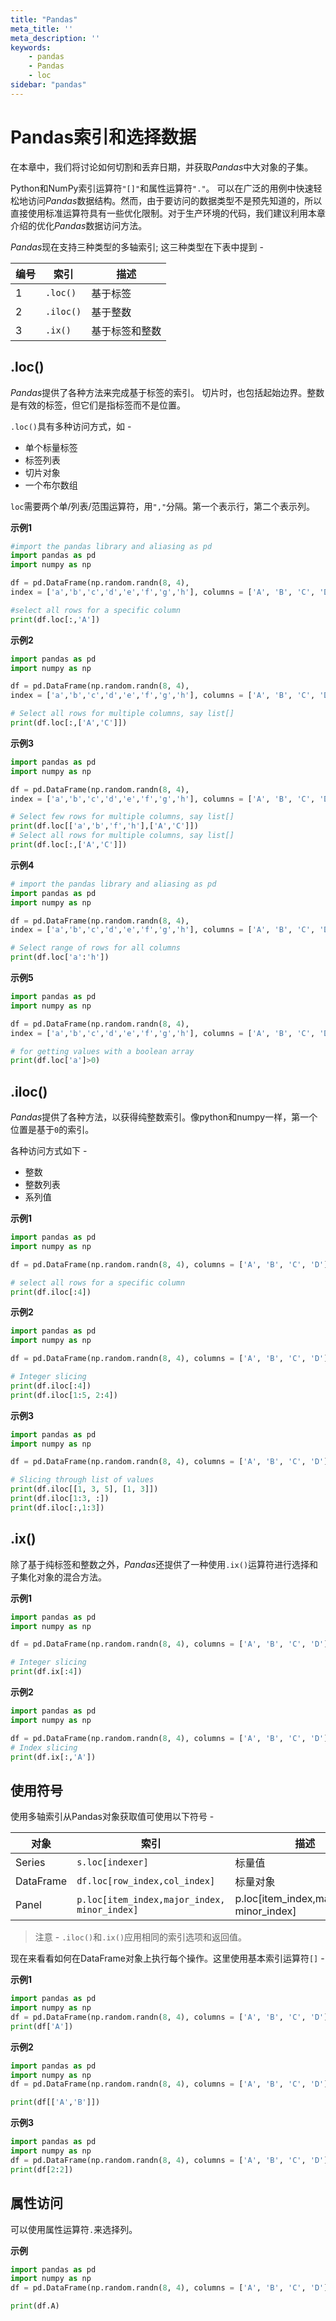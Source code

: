 ```yaml
---
title: "Pandas"
meta_title: ''
meta_description: ''
keywords: 
    - pandas
    - Pandas
    - loc
sidebar: "pandas"
---
```

# Pandas索引和选择数据 			

在本章中，我们将讨论如何切割和丢弃日期，并获取*Pandas*中大对象的子集。

Python和NumPy索引运算符`"[]"`和属性运算符`"."`。 可以在广泛的用例中快速轻松地访问*Pandas*数据结构。然而，由于要访问的数据类型不是预先知道的，所以直接使用标准运算符具有一些优化限制。对于生产环境的代码，我们建议利用本章介绍的优化*Pandas*数据访问方法。

*Pandas*现在支持三种类型的多轴索引; 这三种类型在下表中提到 -

| 编号 | 索引      | 描述           |
| ---- | --------- | -------------- |
| 1    | `.loc()`  | 基于标签       |
| 2    | `.iloc()` | 基于整数       |
| 3    | `.ix()`   | 基于标签和整数 |

## .loc()

*Pandas*提供了各种方法来完成基于标签的索引。 切片时，也包括起始边界。整数是有效的标签，但它们是指标签而不是位置。

`.loc()`具有多种访问方式，如 -

- 单个标量标签
- 标签列表
- 切片对象
- 一个布尔数组

`loc`需要两个单/列表/范围运算符，用`","`分隔。第一个表示行，第二个表示列。

**示例1**

```python
#import the pandas library and aliasing as pd
import pandas as pd
import numpy as np

df = pd.DataFrame(np.random.randn(8, 4),
index = ['a','b','c','d','e','f','g','h'], columns = ['A', 'B', 'C', 'D'])

#select all rows for a specific column
print(df.loc[:,'A'])
```

**示例2**

```python
import pandas as pd
import numpy as np

df = pd.DataFrame(np.random.randn(8, 4),
index = ['a','b','c','d','e','f','g','h'], columns = ['A', 'B', 'C', 'D'])

# Select all rows for multiple columns, say list[]
print(df.loc[:,['A','C']])
```

**示例3**

```python
import pandas as pd
import numpy as np

df = pd.DataFrame(np.random.randn(8, 4),
index = ['a','b','c','d','e','f','g','h'], columns = ['A', 'B', 'C', 'D'])

# Select few rows for multiple columns, say list[]
print(df.loc[['a','b','f','h'],['A','C']])
# Select all rows for multiple columns, say list[]
print(df.loc[:,['A','C']])
```

**示例4**

```python
# import the pandas library and aliasing as pd
import pandas as pd
import numpy as np

df = pd.DataFrame(np.random.randn(8, 4),
index = ['a','b','c','d','e','f','g','h'], columns = ['A', 'B', 'C', 'D'])

# Select range of rows for all columns
print(df.loc['a':'h'])
```

**示例5**

```python
import pandas as pd
import numpy as np

df = pd.DataFrame(np.random.randn(8, 4),
index = ['a','b','c','d','e','f','g','h'], columns = ['A', 'B', 'C', 'D'])

# for getting values with a boolean array
print(df.loc['a']>0)
```

## .iloc()

*Pandas*提供了各种方法，以获得纯整数索引。像python和numpy一样，第一个位置是基于`0`的索引。

各种访问方式如下 -

- 整数
- 整数列表
- 系列值

**示例1**

```python
import pandas as pd
import numpy as np

df = pd.DataFrame(np.random.randn(8, 4), columns = ['A', 'B', 'C', 'D'])

# select all rows for a specific column
print(df.iloc[:4])
```

**示例2**

```python
import pandas as pd
import numpy as np

df = pd.DataFrame(np.random.randn(8, 4), columns = ['A', 'B', 'C', 'D'])

# Integer slicing
print(df.iloc[:4])
print(df.iloc[1:5, 2:4])
```

**示例3**

```python
import pandas as pd
import numpy as np

df = pd.DataFrame(np.random.randn(8, 4), columns = ['A', 'B', 'C', 'D'])

# Slicing through list of values
print(df.iloc[[1, 3, 5], [1, 3]])
print(df.iloc[1:3, :])
print(df.iloc[:,1:3])
```

## .ix()

除了基于纯标签和整数之外，*Pandas*还提供了一种使用`.ix()`运算符进行选择和子集化对象的混合方法。

**示例1**

```python
import pandas as pd
import numpy as np

df = pd.DataFrame(np.random.randn(8, 4), columns = ['A', 'B', 'C', 'D'])

# Integer slicing
print(df.ix[:4])
```

**示例2**

```python
import pandas as pd
import numpy as np

df = pd.DataFrame(np.random.randn(8, 4), columns = ['A', 'B', 'C', 'D'])
# Index slicing
print(df.ix[:,'A'])
```

## 使用符号

使用多轴索引从Pandas对象获取值可使用以下符号 -

| 对象      | 索引                                         | 描述                                       |
| --------- | -------------------------------------------- | ------------------------------------------ |
| Series    | `s.loc[indexer]`                             | 标量值                                     |
| DataFrame | `df.loc[row_index,col_index]`                | 标量对象                                   |
| Panel     | `p.loc[item_index,major_index, minor_index]` | p.loc[item_index,major_index, minor_index] |

> 注意 - `.iloc()`和`.ix()`应用相同的索引选项和返回值。

现在来看看如何在DataFrame对象上执行每个操作。这里使用基本索引运算符`[]` -

**示例1**

```python
import pandas as pd
import numpy as np
df = pd.DataFrame(np.random.randn(8, 4), columns = ['A', 'B', 'C', 'D'])
print(df['A'])
```

**示例2**

```python
import pandas as pd
import numpy as np
df = pd.DataFrame(np.random.randn(8, 4), columns = ['A', 'B', 'C', 'D'])

print(df[['A','B']])
```

**示例3**

```python
import pandas as pd
import numpy as np
df = pd.DataFrame(np.random.randn(8, 4), columns = ['A', 'B', 'C', 'D'])
print(df[2:2])
```

## 属性访问

可以使用属性运算符`.`来选择列。

**示例**

```python
import pandas as pd
import numpy as np
df = pd.DataFrame(np.random.randn(8, 4), columns = ['A', 'B', 'C', 'D'])

print(df.A)
```


<code class=backend-type backend-type=free></code>
<code class=gatsby-kernelname data-language=python></code>
<script type="text/javascript" src="https://cdn.freeaihub.com/asset/js/cell.js"></script>
